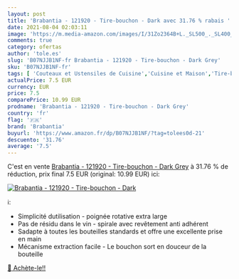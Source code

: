 ```yaml
---
layout: post
title: 'Brabantia - 121920 - Tire-bouchon - Dark avec 31.76 % rabais '
date: 2021-08-04 02:03:11
image: 'https://m.media-amazon.com/images/I/31Zo2364B+L._SL500_._SL400_.jpg'
comments: true
category: ofertas
author: 'tole.es'
slug: 'B07NJJB1NF-fr Brabantia - 121920 - Tire-bouchon - Dark Grey'
sku: 'B07NJJB1NF-fr'
tags: [ 'Couteaux et Ustensiles de Cuisine','Cuisine et Maison','Tire-bouchons','Ustensils pour bar et vin','brabantia', ]
actualPrice: 7.5 EUR
currency: EUR
price: 7.5
comparePrice: 10.99 EUR
prodname: 'Brabantia - 121920 - Tire-bouchon - Dark Grey'
country: 'fr'
flag: '🇫🇷'
brand: 'Brabantia'
buyurl: 'https://www.amazon.fr/dp/B07NJJB1NF/?tag=tolees0d-21'
descuento: '31.76'
average: '7.5'
---
```


C'est en vente [Brabantia - 121920 - Tire-bouchon - Dark Grey](https://www.amazon.fr/dp/B07NJJB1NF/?tag=tolees0d-21)  à  31.76 % de réduction, prix final  7.5 EUR (original: 10.99 EUR) ici:

[![Brabantia - 121920 - Tire-bouchon - Dark](https://m.media-amazon.com/images/I/31Zo2364B+L._SL500_._SL400_.jpg)](https://www.amazon.fr/dp/B07NJJB1NF/?tag=tolees0d-21)

ℹ️:

- Simplicité dutilisation - poignée rotative extra large
- Pas de résidu dans le vin - spirale avec revêtement anti adhérent
- Sadapte à toutes les bouteilles standards et offre une excellente prise en main
- Mécanisme extraction facile - Le bouchon sort en douceur de la bouteille

[🛒 Achète-le!!](https://www.amazon.fr/dp/B07NJJB1NF/?tag=tolees0d-21)
